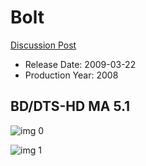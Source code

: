 # Bolt

[Discussion Post](https://www.avsforum.com/threads/bass-eq-for-filtered-movies.2995212/post-57679340)

* Release Date: 2009-03-22
* Production Year: 2008

## BD/DTS-HD MA 5.1

![img 0](https://i.imgur.com/PyIrajs.jpg)

![img 1](https://i.imgur.com/9n3O95r.jpg)

